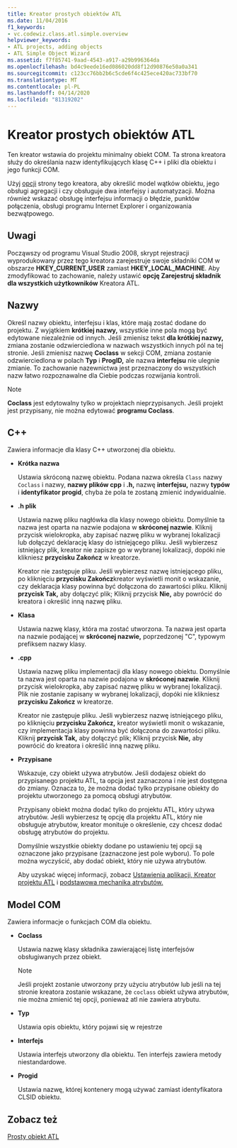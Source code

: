 ```yaml
---
title: Kreator prostych obiektów ATL
ms.date: 11/04/2016
f1_keywords:
- vc.codewiz.class.atl.simple.overview
helpviewer_keywords:
- ATL projects, adding objects
- ATL Simple Object Wizard
ms.assetid: f7f85741-9aad-4543-a917-a29b996364da
ms.openlocfilehash: bd4c9eede16ed086020dd8f12d90876e50a0a341
ms.sourcegitcommit: c123cc76bb2b6c5cde6f4c425ece420ac733bf70
ms.translationtype: MT
ms.contentlocale: pl-PL
ms.lasthandoff: 04/14/2020
ms.locfileid: "81319202"
---
```

# <a name="atl-simple-object-wizard"></a>Kreator prostych obiektów ATL

Ten kreator wstawia do projektu minimalny obiekt COM. Ta strona kreatora służy do określania nazw identyfikujących klasę C++ i pliki dla obiektu i jego funkcji COM.

Użyj [opcji](../../atl/reference/options-atl-simple-object-wizard.md) strony tego kreatora, aby określić model wątków obiektu, jego obsługi agregacji i czy obsługuje dwa interfejsy i automatyzacji. Można również wskazać obsługę interfejsu informacji o błędzie, punktów połączenia, obsługi programu Internet Explorer i organizowania bezwątpowego.

## <a name="remarks"></a>Uwagi

Począwszy od programu Visual Studio 2008, skrypt rejestracji wyprodukowany przez tego kreatora zarejestruje swoje składniki COM w obszarze **HKEY_CURRENT_USER** zamiast **HKEY_LOCAL_MACHINE**. Aby zmodyfikować to zachowanie, należy ustawić **opcję Zarejestruj składnik dla wszystkich użytkowników** Kreatora ATL.

## <a name="names"></a>Nazwy

Określ nazwy obiektu, interfejsu i klas, które mają zostać dodane do projektu. Z wyjątkiem **krótkiej nazwy,** wszystkie inne pola mogą być edytowane niezależnie od innych. Jeśli zmienisz tekst **dla krótkiej nazwy,** zmiana zostanie odzwierciedlona w nazwach wszystkich innych pól na tej stronie. Jeśli zmienisz nazwę **Coclass** w sekcji COM, zmiana zostanie odzwierciedlona w polach **Typ** i **ProgID,** ale nazwa **interfejsu** nie ulegnie zmianie. To zachowanie nazewnictwa jest przeznaczony do wszystkich nazw łatwo rozpoznawalne dla Ciebie podczas rozwijania kontroli.

> [!NOTE]
> **Coclass** jest edytowalny tylko w projektach nieprzypisanych. Jeśli projekt jest przypisany, nie można edytować **programu Coclass**.

## <a name="c"></a>C++

Zawiera informacje dla klasy C++ utworzonej dla obiektu.

- **Krótka nazwa**

   Ustawia skróconą nazwę obiektu. Podana nazwa określa `Class` nazwy `Coclass` i nazwy, **nazwy plików cpp** i **.h,** nazwę **interfejsu,** nazwy **typów** i **identyfikator progid**, chyba że pola te zostaną zmienić indywidualnie.

- **.h plik**

   Ustawia nazwę pliku nagłówka dla klasy nowego obiektu. Domyślnie ta nazwa jest oparta na nazwie podajona w **skróconej nazwie**. Kliknij przycisk wielokropka, aby zapisać nazwę pliku w wybranej lokalizacji lub dołączyć deklarację klasy do istniejącego pliku. Jeśli wybierzesz istniejący plik, kreator nie zapisze go w wybranej lokalizacji, dopóki nie klikniesz **przycisku Zakończ** w kreatorze.

   Kreator nie zastępuje pliku. Jeśli wybierzesz nazwę istniejącego pliku, po kliknięciu **przycisku Zakończ**kreator wyświetli monit o wskazanie, czy deklaracja klasy powinna być dołączona do zawartości pliku. Kliknij **przycisk Tak,** aby dołączyć plik; Kliknij przycisk **Nie,** aby powrócić do kreatora i określić inną nazwę pliku.

- **Klasa**

   Ustawia nazwę klasy, która ma zostać utworzona. Ta nazwa jest oparta na nazwie podającej w **skróconej nazwie,** poprzedzonej "C", typowym prefiksem nazwy klasy.

- **.cpp**

   Ustawia nazwę pliku implementacji dla klasy nowego obiektu. Domyślnie ta nazwa jest oparta na nazwie podajona w **skróconej nazwie**. Kliknij przycisk wielokropka, aby zapisać nazwę pliku w wybranej lokalizacji. Plik nie zostanie zapisany w wybranej lokalizacji, dopóki nie klikniesz **przycisku Zakończ** w kreatorze.

   Kreator nie zastępuje pliku. Jeśli wybierzesz nazwę istniejącego pliku, po kliknięciu **przycisku Zakończ,** kreator wyświetli monit o wskazanie, czy implementacja klasy powinna być dołączona do zawartości pliku. Kliknij **przycisk Tak,** aby dołączyć plik; Kliknij przycisk **Nie,** aby powrócić do kreatora i określić inną nazwę pliku.

- **Przypisane**

   Wskazuje, czy obiekt używa atrybutów. Jeśli dodajesz obiekt do przypisanego projektu ATL, ta opcja jest zaznaczona i nie jest dostępna do zmiany. Oznacza to, że można dodać tylko przypisane obiekty do projektu utworzonego za pomocą obsługi atrybutów.

   Przypisany obiekt można dodać tylko do projektu ATL, który używa atrybutów. Jeśli wybierzesz tę opcję dla projektu ATL, który nie obsługuje atrybutów, kreator monituje o określenie, czy chcesz dodać obsługę atrybutów do projektu.

   Domyślnie wszystkie obiekty dodane po ustawieniu tej opcji są oznaczone jako przypisane (zaznaczone jest pole wyboru). To pole można wyczyścić, aby dodać obiekt, który nie używa atrybutów.

   Aby uzyskać więcej informacji, zobacz [Ustawienia aplikacji, Kreator projektu ATL](../../atl/reference/application-settings-atl-project-wizard.md) i [podstawowa mechanika atrybutów.](../../windows/basic-mechanics-of-attributes.md)

## <a name="com"></a>Model COM

Zawiera informacje o funkcjach COM dla obiektu.

- **Coclass**

   Ustawia nazwę klasy składnika zawierającej listę interfejsów obsługiwanych przez obiekt.

   > [!NOTE]
   > Jeśli projekt zostanie utworzony przy użyciu atrybutów lub jeśli na tej stronie kreatora zostanie wskazane, że `coclass` obiekt używa atrybutów, nie można zmienić tej opcji, ponieważ atl nie zawiera atrybutu.

- **Typ**

   Ustawia opis obiektu, który pojawi się w rejestrze

- **Interfejs**

   Ustawia interfejs utworzony dla obiektu. Ten interfejs zawiera metody niestandardowe.

- **Progid**

   Ustawia nazwę, której kontenery mogą używać zamiast identyfikatora CLSID obiektu.

## <a name="see-also"></a>Zobacz też

[Prosty obiekt ATL](../../atl/reference/adding-an-atl-simple-object.md)
